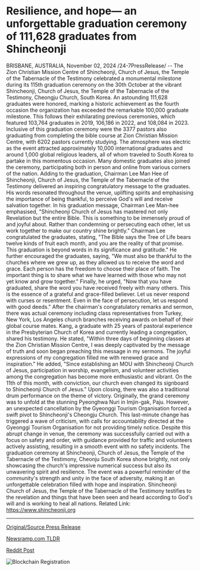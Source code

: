 # Resilience, and hope— an unforgettable graduation ceremony of 111,628 graduates from Shincheonji

BRISBANE, AUSTRALIA, November 02, 2024 /24-7PressRelease/ -- The Zion Christian Mission Centre of Shincheonji, Church of Jesus, the Temple of the Tabernacle of the Testimony celebrated a monumental milestone during its 115th graduation ceremony on the 30th October at the vibrant Shincheonji, Church of Jesus, the Temple of the Tabernacle of the Testimony, Cheongju Church, South Korea. An astounding 111,628 graduates were honored, marking a historic achievement as the fourth occasion the organization has exceeded the remarkable 100,000 graduate milestone. This follows their exhilarating previous ceremonies, which featured 103,764 graduates in 2019, 106,186 in 2022, and 108,084 in 2023. Inclusive of this graduation ceremony were the 3377 pastors also graduating from completing the bible course at Zion Christian Mission Centre, with 6202 pastors currently studying.   The atmosphere was electric as the event attracted approximately 10,000 international graduates and around 1,000 global religious leaders, all of whom traveled to South Korea to partake in this momentous occasion. Many domestic graduates also joined the ceremony, participating both in person and online from various corners of the nation.   Adding to the graduation, Chairman Lee Man Hee of Shincheonji, Church of Jesus, the Temple of the Tabernacle of the Testimony delivered an inspiring congratulatory message to the graduates. His words resonated throughout the venue, uplifting spirits and emphasising the importance of being thankful, to perceive God's will and receive salvation together. In his graduation message, Chairman Lee Man-hee emphasised, "Shincheonji Church of Jesus has mastered not only Revelation but the entire Bible. This is something to be immensely proud of and joyful about. Rather than condemning or persecuting each other, let us work together to make our country shine brightly."  Chairman Lee congratulated the graduates, stating, "The Bible says the Tree of Life bears twelve kinds of fruit each month, and you are the reality of that promise. This graduation is beyond words in its significance and gratitude."  He further encouraged the graduates, saying, "We must also be thankful to the churches where we grew up, as they allowed us to receive the word and grace. Each person has the freedom to choose their place of faith. The important thing is to share what we have learned with those who may not yet know and grow together."  Finally, he urged, "Now that you have graduated, share the word you have received freely with many others. This is the essence of a grateful and grace-filled believer. Let us never respond with curses or resentment. Even in the face of persecution, let us respond with good deeds."  After the chairman's congratulatory remarks and sermon, there was actual ceremony including class representatives from Turkey, New York, Los Angeles church branches receiving awards on behalf of their global course mates. Kang, a graduate with 25 years of pastoral experience in the Presbyterian Church of Korea and currently leading a congregation, shared his testimony. He stated, "Within three days of beginning classes at the Zion Christian Mission Centre, I was deeply captivated by the message of truth and soon began preaching this message in my sermons. The joyful expressions of my congregation filled me with renewed grace and inspiration."  He added, "Since establishing an MOU with Shincheonji Church of Jesus, participation in worship, evangelism, and volunteer activities among the congregation has become more enthusiastic and vibrant. On the 11th of this month, with conviction, our church even changed its signboard to Shincheonji Church of Jesus." Upon closing, there was also a traditional drum performance on the theme of victory.   Originally, the grand ceremony was to unfold at the stunning Pyeonghwa Nuri in Imjin-gak, Paju. However, an unexpected cancellation by the Gyeonggi Tourism Organisation forced a swift pivot to Shincheonji's Cheongju Church. This last-minute change has triggered a wave of criticism, with calls for accountability directed at the Gyeonggi Tourism Organisation for not providing timely notice.   Despite this abrupt change in venue, the ceremony was successfully carried out with a focus on safety and order, with guidance provided for traffic and volunteers actively assisting, resulting in a smooth event with no safety incidents. The graduation ceremony at Shincheonji, Church of Jesus, the Temple of the Tabernacle of the Testimony, Cheonju South Korea shone brightly, not only showcasing the church's impressive numerical success but also its unwavering spirit and resilience. The event was a powerful reminder of the community's strength and unity in the face of adversity, making it an unforgettable celebration filled with hope and inspiration.  Shincheonji Church of Jesus, the Temple of the Tabernacle of the Testimony testifies to the revelation and things that have been seen and heard according to God's will and is working to heal all nations.  Related Link: https://www.shincheonji.org 

---

[Original/Source Press Release](https://www.24-7pressrelease.com/press-release/515820/resilience-and-hope-an-unforgettable-graduation-ceremony-of-111628-graduates-from-shincheonji)
                    

[Newsramp.com TLDR](https://newsramp.com/curated-news/shincheonji-church-celebrates-monumental-115th-graduation-ceremony/a7ea0b11763e61610d3bbf66ee15bc44) 

 



[Reddit Post](https://www.reddit.com/r/eventNews/comments/1ghr2zx/shincheonji_church_celebrates_monumental_115th/) 



![Blockchain Registration](https://cdn.newsramp.app/24-7PressRelease/qrcode/2411/2/harp6YcP.webp)